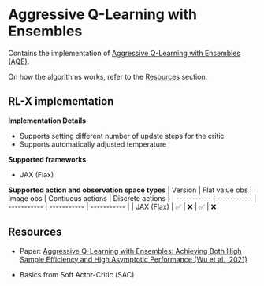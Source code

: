 # Aggressive Q-Learning with Ensembles

Contains the implementation of [Aggressive Q-Learning with Ensembles (AQE)](https://arxiv.org/pdf/2111.09159).

On how the algorithms works, refer to the [Resources](#resources) section.


## RL-X implementation

**Implementation Details**
- Supports setting different number of update steps for the critic
- Supports automatically adjusted temperature

**Supported frameworks**
- JAX (Flax)

**Supported action and observation space types**
| Version | Flat value obs | Image obs | Contiuous actions | Discrete actions |
| ----------- | ----------- | ----------- | ----------- | ----------- |
| JAX (Flax) | ✅ | ❌ | ✅ | ❌ |


## Resources
- Paper: [Aggressive Q-Learning with Ensembles: Achieving Both High Sample Efficiency and High Asymptotic Performance (Wu et al., 2021)](https://arxiv.org/pdf/2111.09159)

- Basics from Soft Actor-Critic (SAC)
